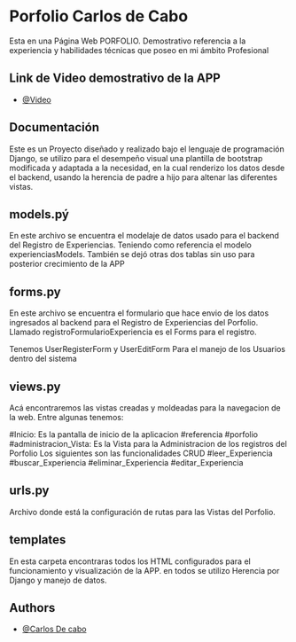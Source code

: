 
# Porfolio Carlos de Cabo

Esta en una Página Web PORFOLIO. Demostrativo referencia a la experiencia y habilidades técnicas que poseo en mi ámbito Profesional
## Link de Video demostrativo de la APP
- [@Video]( https://drive.google.com/file/d/10KU8ku7qsih0RkpXOgkGWFxjF6bFONyx/view?usp=sharing)
## Documentación
Este es un Proyecto diseñado y realizado bajo el lenguaje de programación Django, se utilizo para el desempeño visual una plantilla de bootstrap modificada y adaptada a la necesidad, en la cual renderizo los datos desde el backend, usando la herencia de padre a hijo para altenar las diferentes vistas.
## models.pý
En este archivo se encuentra el modelaje de datos usado para el backend del Registro de Experiencias.
Teniendo como referencia el modelo experienciasModels.
También se dejó otras dos tablas sin uso para posterior crecimiento de la APP
## forms.py 
En este archivo se encuentra el formulario que hace envio de los datos ingresados al backend para el Registro de Experiencias del Porfolio.
Llamado registroFormularioExperiencia es el Forms para el registro.

Tenemos UserRegisterForm y UserEditForm
Para el manejo de los Usuarios dentro del sistema

## views.py
Acá encontraremos las vistas creadas y moldeadas para la navegacion de la web. Entre algunas tenemos:

#Inicio:   Es la pantalla de inicio de la aplicacion
#referencia
#porfolio
#administracion_Vista:  Es la Vista para la Administracion de los registros del Porfolio
Los siguientes son las funcionalidades CRUD 
#leer_Experiencia
#buscar_Experiencia
#eliminar_Experiencia
#editar_Experiencia

## urls.py

Archivo donde está la configuración de rutas para las Vistas del Porfolio.

## templates

En esta carpeta encontraras todos los HTML configurados para el funcionamiento y visualización de la APP. en todos se utilizo Herencia por Django y manejo de datos.


## Authors

- [@Carlos De cabo](https://www.linkedin.com/in/carlos-eduardo-de-cabo-marchan-717430128/)

